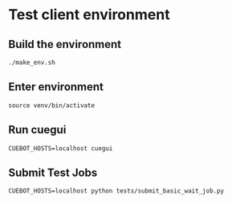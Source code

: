 # Test client environment

## Build the environment

    ./make_env.sh

## Enter environment

    source venv/bin/activate

## Run cuegui

    CUEBOT_HOSTS=localhost cuegui

## Submit Test Jobs

    CUEBOT_HOSTS=localhost python tests/submit_basic_wait_job.py

